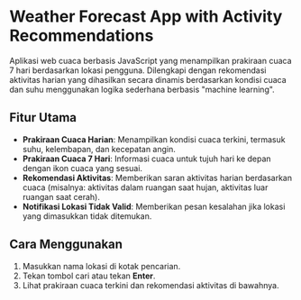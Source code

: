 # Weather Forecast App with Activity Recommendations

Aplikasi web cuaca berbasis JavaScript yang menampilkan prakiraan cuaca 7 hari berdasarkan lokasi pengguna. Dilengkapi dengan rekomendasi aktivitas harian yang dihasilkan secara dinamis berdasarkan kondisi cuaca dan suhu menggunakan logika sederhana berbasis "machine learning".

## Fitur Utama
- **Prakiraan Cuaca Harian**: Menampilkan kondisi cuaca terkini, termasuk suhu, kelembapan, dan kecepatan angin.
- **Prakiraan Cuaca 7 Hari**: Informasi cuaca untuk tujuh hari ke depan dengan ikon cuaca yang sesuai.
- **Rekomendasi Aktivitas**: Memberikan saran aktivitas harian berdasarkan cuaca (misalnya: aktivitas dalam ruangan saat hujan, aktivitas luar ruangan saat cerah).
- **Notifikasi Lokasi Tidak Valid**: Memberikan pesan kesalahan jika lokasi yang dimasukkan tidak ditemukan.

## Cara Menggunakan
1. Masukkan nama lokasi di kotak pencarian.
2. Tekan tombol cari atau tekan **Enter**.
3. Lihat prakiraan cuaca terkini dan rekomendasi aktivitas di bawahnya.
